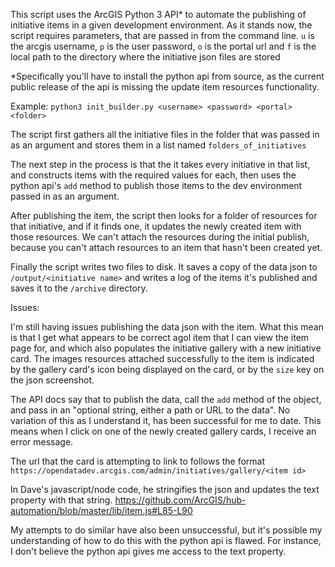 This script uses the ArcGIS Python 3 API* to automate the publishing of initiative items in a given development environment. As it stands now, the script requires parameters, that are passed in from the command line. `u` is the arcgis username, `p` is the user password, `o` is the portal url and `f` is the local path to the directory where the initiative json files are stored


*Specifically you'll have to install the python api from source, as the current public release of the api is missing the update item resources functionality.


Example:
`python3 init_builder.py <username> <password> <portal> <folder>`


The script first gathers all the initiative files in the folder that was passed in as an argument and stores them in a list named `folders_of_initiatives`

The next step in the process is that the it takes every initiative in that list, and constructs items with the required values for each, then uses the python api's `add` method to publish those items to the dev environment passed in as an argument.

After publishing the item, the script then looks for a folder of resources for that initiative, and if it finds one, it updates the newly created item with those resources. We can't attach the resources during the initial publish, because you can't attach resources to an item that hasn't been created yet.

Finally the script writes two files to disk. It saves a copy of the data json to `/output/<initiative name>` and  writes a log of the items it's published and saves it to the `/archive` directory. 



Issues:

I'm still having issues publishing the data json with the item. What this mean is that I get what appears to be correct agol item that I can view the item page for, and which also populates the initiative gallery with a new initiative card. The images resources attached successfully to the item is indicated by the gallery card's icon being displayed on the card, or by the `size` key on the json screenshot.




The API docs say that to publish the data, call the `add` method of the object, and pass in an "optional string, either a path or URL to the data". No variation of this as I understand it, has been successful for me to date. This means when I click on one of the newly created gallery cards, I receive an error message.

The url that the card is attempting to link to follows the format `https://opendatadev.arcgis.com/admin/initiatives/gallery/<item id>`

In Dave's javascript/node code, he stringifies the json and updates the text property with that string. https://github.com/ArcGIS/hub-automation/blob/master/lib/item.js#L85-L90

My attempts to do similar have also been unsuccessful, but it's possible my understanding of how to do this with the python api is flawed. For instance, I don't believe the python api gives me access to the text property.
